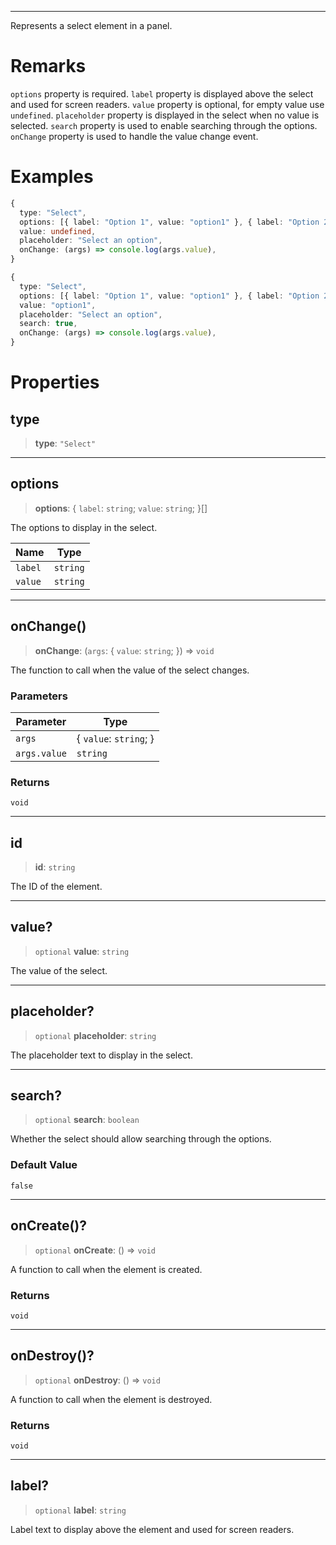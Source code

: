 ***

Represents a select element in a panel.

# Remarks

`options` property is required.
`label` property is displayed above the select and used for screen readers.
`value` property is optional, for empty value use `undefined`.
`placeholder` property is displayed in the select when no value is selected.
`search` property is used to enable searching through the options.
`onChange` property is used to handle the value change event.

# Examples

```typescript
{
  type: "Select",
  options: [{ label: "Option 1", value: "option1" }, { label: "Option 2", value: "option2" }],
  value: undefined,
  placeholder: "Select an option",
  onChange: (args) => console.log(args.value),
}
```

```typescript
{
  type: "Select",
  options: [{ label: "Option 1", value: "option1" }, { label: "Option 2", value: "option2" }],
  value: "option1",
  placeholder: "Select an option",
  search: true,
  onChange: (args) => console.log(args.value),
}
```

# Properties

## type

> **type**: `"Select"`

***

## options

> **options**: \{ `label`: `string`; `value`: `string`; }\[]

The options to display in the select.

| Name    | Type     |
| ------- | -------- |
| `label` | `string` |
| `value` | `string` |

***

## onChange()

> **onChange**: (`args`: \{ `value`: `string`; }) => `void`

The function to call when the value of the select changes.

### Parameters

| Parameter    | Type                    |
| ------------ | ----------------------- |
| `args`       | \{ `value`: `string`; } |
| `args.value` | `string`                |

### Returns

`void`

***

## id

> **id**: `string`

The ID of the element.

***

## value?

> `optional` **value**: `string`

The value of the select.

***

## placeholder?

> `optional` **placeholder**: `string`

The placeholder text to display in the select.

***

## search?

> `optional` **search**: `boolean`

Whether the select should allow searching through the options.

### Default Value

`false`

***

## onCreate()?

> `optional` **onCreate**: () => `void`

A function to call when the element is created.

### Returns

`void`

***

## onDestroy()?

> `optional` **onDestroy**: () => `void`

A function to call when the element is destroyed.

### Returns

`void`

***

## label?

> `optional` **label**: `string`

Label text to display above the element and used for screen readers.
